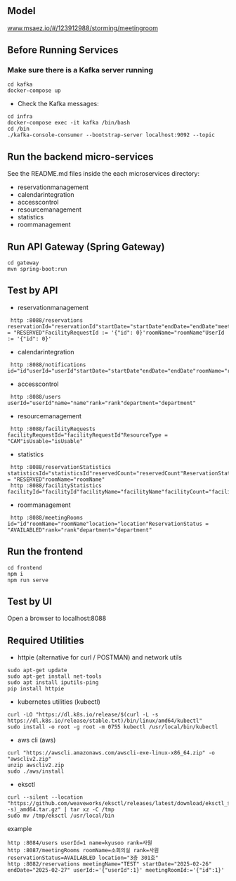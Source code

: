 # 

## Model
www.msaez.io/#/123912988/storming/meetingroom

## Before Running Services
### Make sure there is a Kafka server running
```
cd kafka
docker-compose up
```
- Check the Kafka messages:
```
cd infra
docker-compose exec -it kafka /bin/bash
cd /bin
./kafka-console-consumer --bootstrap-server localhost:9092 --topic
```

## Run the backend micro-services
See the README.md files inside the each microservices directory:

- reservationmanagement
- calendarintegration
- accesscontrol
- resourcemanagement
- statistics
- roommanagement


## Run API Gateway (Spring Gateway)
```
cd gateway
mvn spring-boot:run
```

## Test by API
- reservationmanagement
```
 http :8088/reservations reservationId="reservationId"startDate="startDate"endDate="endDate"meetingName="meetingName"location="location"ReservationStatus = "RESERVED"FacilityRequestId := '{"id": 0}'roomName="roomName"UserId := '{"id": 0}'
```
- calendarintegration
```
 http :8088/notifications id="id"userId="userId"startDate="startDate"endDate="endDate"roomName="roomName"location="location"message="message"meetingName="meetingName"
```
- accesscontrol
```
 http :8088/users userId="userId"name="name"rank="rank"department="department"
```
- resourcemanagement
```
 http :8088/facilityRequests facilityRequestId="facilityRequestId"ResourceType = "CAM"isUsable="isUsable"
```
- statistics
```
 http :8088/reservationStatistics statisticsId="statisticsId"reservedCount="reservedCount"ReservationStatus = "RESERVED"roomName="roomName"
 http :8088/facilityStatistics facilityId="facilityId"facilityName="facilityName"facilityCount="facilityCount"
```
- roommanagement
```
 http :8088/meetingRooms id="id"roomName="roomName"location="location"ReservationStatus = "AVAILABLED"rank="rank"department="department"
```


## Run the frontend
```
cd frontend
npm i
npm run serve
```

## Test by UI
Open a browser to localhost:8088

## Required Utilities

- httpie (alternative for curl / POSTMAN) and network utils
```
sudo apt-get update
sudo apt-get install net-tools
sudo apt install iputils-ping
pip install httpie
```

- kubernetes utilities (kubectl)
```
curl -LO "https://dl.k8s.io/release/$(curl -L -s https://dl.k8s.io/release/stable.txt)/bin/linux/amd64/kubectl"
sudo install -o root -g root -m 0755 kubectl /usr/local/bin/kubectl
```

- aws cli (aws)
```
curl "https://awscli.amazonaws.com/awscli-exe-linux-x86_64.zip" -o "awscliv2.zip"
unzip awscliv2.zip
sudo ./aws/install
```

- eksctl 
```
curl --silent --location "https://github.com/weaveworks/eksctl/releases/latest/download/eksctl_$(uname -s)_amd64.tar.gz" | tar xz -C /tmp
sudo mv /tmp/eksctl /usr/local/bin
```

example
```
http :8084/users userId=1 name=kyusoo rank=사원
http :8087/meetingRooms roomName=소회의실 rank=사원 reservationStatus=AVAILABLED location="3층 301호"
http :8082/reservations meetingName="TEST" startDate="2025-02-26" endDate="2025-02-27" userId:='{"userId":1}' meetingRoomId:='{"id":1}'
```
